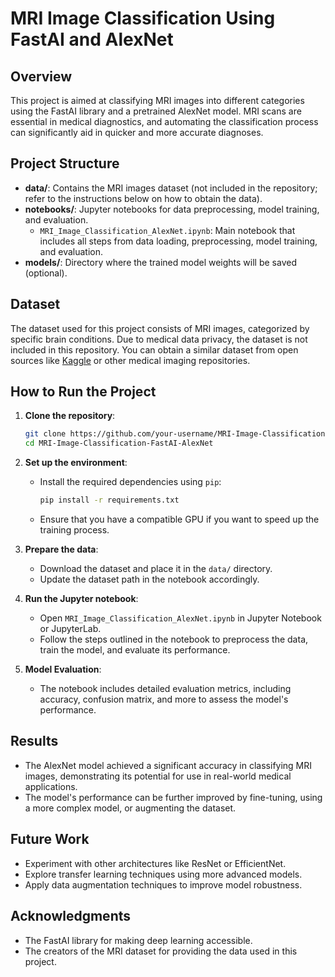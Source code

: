 # MRI Image Classification Using FastAI and AlexNet

## Overview
This project is aimed at classifying MRI images into different categories using the FastAI library and a pretrained AlexNet model. MRI scans are essential in medical diagnostics, and automating the classification process can significantly aid in quicker and more accurate diagnoses.

## Project Structure
- **data/**: Contains the MRI images dataset (not included in the repository; refer to the instructions below on how to obtain the data).
- **notebooks/**: Jupyter notebooks for data preprocessing, model training, and evaluation.
  - `MRI_Image_Classification_AlexNet.ipynb`: Main notebook that includes all steps from data loading, preprocessing, model training, and evaluation.
- **models/**: Directory where the trained model weights will be saved (optional).

## Dataset
The dataset used for this project consists of MRI images, categorized by specific brain conditions. Due to medical data privacy, the dataset is not included in this repository. You can obtain a similar dataset from open sources like [Kaggle](https://www.kaggle.com/) or other medical imaging repositories.

## How to Run the Project
1. **Clone the repository**:
    ```bash
    git clone https://github.com/your-username/MRI-Image-Classification-FastAI-AlexNet.git
    cd MRI-Image-Classification-FastAI-AlexNet
    ```

2. **Set up the environment**:
    - Install the required dependencies using `pip`:
      ```bash
      pip install -r requirements.txt
      ```
    - Ensure that you have a compatible GPU if you want to speed up the training process.

3. **Prepare the data**:
    - Download the dataset and place it in the `data/` directory.
    - Update the dataset path in the notebook accordingly.

4. **Run the Jupyter notebook**:
    - Open `MRI_Image_Classification_AlexNet.ipynb` in Jupyter Notebook or JupyterLab.
    - Follow the steps outlined in the notebook to preprocess the data, train the model, and evaluate its performance.

5. **Model Evaluation**:
    - The notebook includes detailed evaluation metrics, including accuracy, confusion matrix, and more to assess the model's performance.

## Results
- The AlexNet model achieved a significant accuracy in classifying MRI images, demonstrating its potential for use in real-world medical applications.
- The model's performance can be further improved by fine-tuning, using a more complex model, or augmenting the dataset.

## Future Work
- Experiment with other architectures like ResNet or EfficientNet.
- Explore transfer learning techniques using more advanced models.
- Apply data augmentation techniques to improve model robustness.

## Acknowledgments
- The FastAI library for making deep learning accessible.
- The creators of the MRI dataset for providing the data used in this project.
